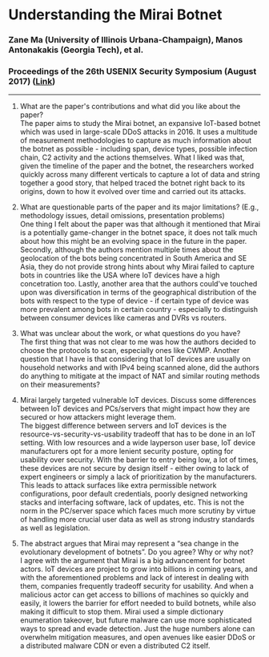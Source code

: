 # Understanding the Mirai Botnet
### Zane Ma (University of Illinois Urbana-Champaign), Manos Antonakakis (Georgia Tech), et al.
### Proceedings of the 26th USENIX Security Symposium (August 2017) ([Link](https://www.usenix.org/system/files/conference/usenixsecurity17/sec17-antonakakis.pdf))

---

1. What are the paper's contributions and what did you like about the paper?  
The paper aims to study the Mirai botnet, an expansive IoT-based botnet which was used in large-scale DDoS attacks in 2016. It uses a multitude of measurement methodologies to capture as much information about the botnet as possible - including span, device types, possible infection chain, C2 activity and the actions themselves. What I liked was that, given the timeline of the paper and the botnet, the researchers worked quickly across many different verticals to capture a lot of data and string together a good story, that helped traced the botnet right back to its origins, down to how it evolved over time and carried out its attacks.

2. What are questionable parts of the paper and its major limitations? (E.g., methodology issues, detail omissions, presentation problems)  
One thing I felt about the paper was that although it mentioned that Mirai is a potentially game-changer in the botnet space, it does not talk much about how this might be an evolving space in the future in the paper. Secondly, although the authors mention multiple times about the geolocation of the bots being concentrated in South America and SE Asia, they do not provide strong hints about why Mirai failed to capture bots in countries like the USA where IoT devices have a high concetration too. Lastly, another area that the authors could've touched upon was diversification in terms of the geographical distribution of the bots with respect to the type of device - if certain type of device was more prevalent among bots in certain country - especially to distinguish between consumer devices like cameras and DVRs vs routers.

3. What was unclear about the work, or what questions do you have?  
The first thing that was not clear to me was how the authors decided to choose the protocols to scan, especially ones like CWMP. Another question that I have is that considering that IoT devices are usually on household networks and with IPv4 being scanned alone, did the authors do anything to mitigate at the impact of NAT and similar routing methods on their measurements?

4. Mirai largely targeted vulnerable IoT devices. Discuss some differences between IoT devices and PCs/servers that might impact how they are secured or how attackers might leverage them.  
The biggest difference between servers and IoT devices is the resource-vs-security-vs-usability tradeoff that has to be done in an IoT setting. With low resources and a wide layperson user base, IoT device manufacturers opt for a more lenient security posture, opting for usability over security. With the barrier to entry being low, a lot of times, these devices are not secure by design itself - either owing to lack of expert engineers or simply a lack of prioritization by the manufacturers. This leads to attack surfaces like extra permissible network configurations, poor default credentials, poorly designed networking stacks and interfacing software, lack of updates, etc. This is not the norm in the PC/server space which faces much more scrutiny by virtue of handling more crucial user data as well as strong industry standards as well as legislation.

5. The abstract argues that Mirai may represent a “sea change in the evolutionary development of botnets”. Do you agree? Why or why not?  
I agree with the argument that Mirai is a big advancement for botnet actors. IoT devices are project to grow into billions in coming years, and with the aforementioned problems and lack of interest in dealing with them, companies frequently tradeoff security for usability. And when a malicious actor can get access to billions of machines so quickly and easily, it lowers the barrier for effort needed to build botnets, while also making it difficult to stop them. Mirai used a simple dictionary enumeration takeover, but future malware can use more sophisticated ways to spread and evade detection. Just the huge numbers alone can overwhelm mitigation measures, and open avenues like easier DDoS or a distributed malware CDN or even a distributed C2 itself.